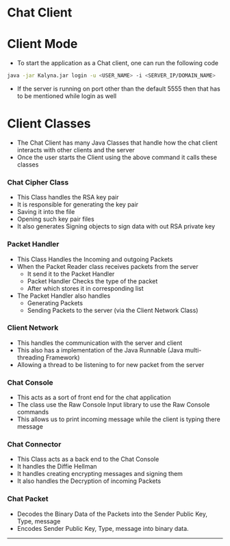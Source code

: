 # Chat Client

# Client Mode

- To start the application as a Chat client, one can run the following code

```bash
java -jar Kalyna.jar login -u <USER_NAME> -i <SERVER_IP/DOMAIN_NAME>
```

- If the server is running on port other than the default $5555$ then that has to be mentioned while login as well

# Client Classes

- The Chat Client has many Java Classes that handle how the chat client interacts with other clients and the server
- Once the user starts the Client using the above command it calls these classes

### Chat Cipher Class

- This Class handles the RSA key pair
- It is responsible for generating the key pair
- Saving it into the file
- Opening such key pair files
- It also generates Signing objects to sign data with out RSA private key

### Packet Handler

- This Class Handles the Incoming and outgoing Packets
- When the Packet Reader class receives packets from the server
    - It send it to the Packet Handler
    - Packet Handler Checks the type of the packet
    - After which stores it in corresponding list
- The Packet Handler also handles
    - Generating Packets
    - Sending Packets to the server (via the Client Network Class)

### Client Network

- This handles the communication with the server and client
- This also has a implementation of the Java Runnable (Java multi-threading Framework)
- Allowing a thread to be listening to for new packet from the server

### Chat Console

- This acts as a sort of front end for the chat application
- The class use the Raw Console Input library to use the Raw Console commands
- This allows us to print incoming message while the client is typing there message

### Chat Connector

- This Class acts as a back end to the Chat Console
- It handles the Diffie Hellman
- It handles creating encrypting messages and signing them
- It also handles the Decryption of incoming Packets

### Chat Packet

- Decodes the Binary Data of the Packets into the Sender Public Key, Type, message
- Encodes Sender Public Key, Type, message into binary data.

---